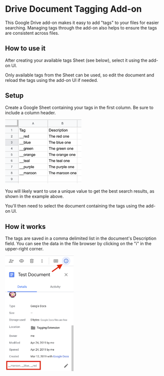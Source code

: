 # Drive Document Tagging Add-on
This Google Drive add-on makes it easy to add "tags" to your files for easier searching. Managing tags through the add-on also helps to ensure the tags are consistent across files.

## How to use it
After creating your available tags Sheet (see below), select it using the add-on UI.

Only available tags from the Sheet can be used, so edit the document and reload the tags using the add-on UI if needed.

## Setup
Create a Google Sheet containing your tags in the first column. Be sure to include a column header.

<img src="images/sheet_example.png" alt="Google Sheet showing the available tags and descriptions" width="250">

You will likely want to use a unique value to get the best search results, as shown in the example above.

You'll then need to select the document containing the tags using the add-on UI.

## How it works
The tags are saved in a comma delimited list in the document's Description field. You can see the data in the file browser by clicking on the "i" in the upper-right corner.

<img src="images/file_description.png" alt="Drive file browser showing the info section containing the description" width="225">
